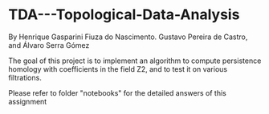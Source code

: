 # TDA---Topological-Data-Analysis

By Henrique Gasparini Fiuza do Nascimento.
Gustavo Pereira de Castro,
and Álvaro Serra Gómez

The goal of this project is to implement an algorithm to compute persistence homology with coefficients in the field Z2, and to test it on various filtrations. 

Please refer to folder "notebooks" for the detailed answers of this assignment